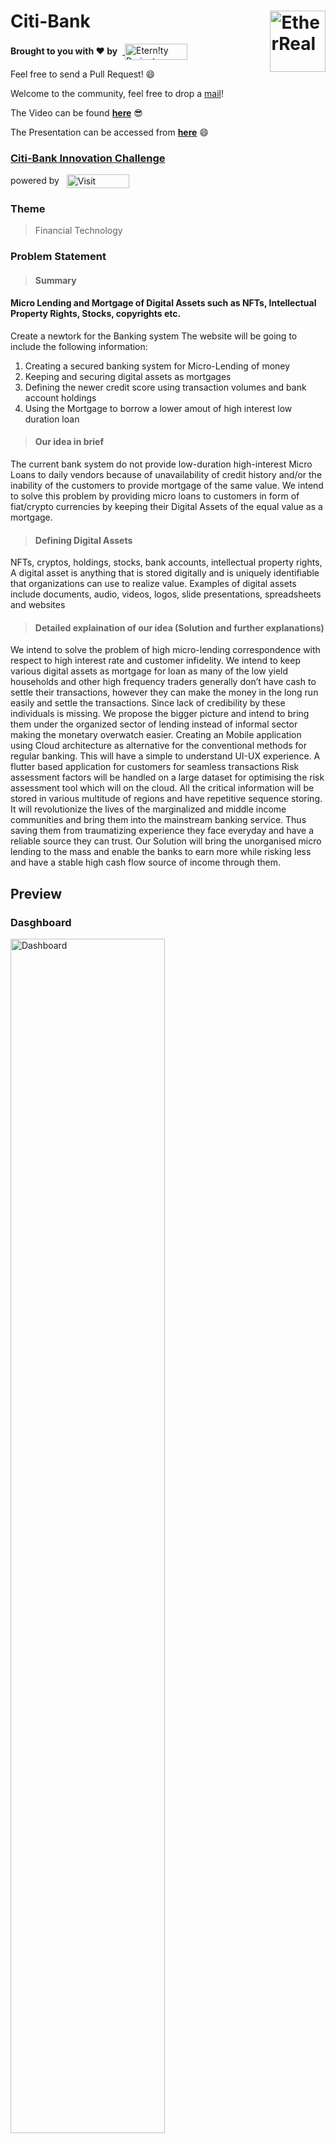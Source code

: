 # Citi-Bank <a href="https://github.com/EternityProjects-real/Citi-Bank"> <img align="right" align="center" src="https://cdn.discordapp.com/attachments/844331647259508749/848097154685468682/unknown.png" alt="EtherReal" height="97.35" width="88.64" />
</a>

**Brought to you with :heart: by** &nbsp;<a href="https://github.com/EternityProjects-real">
    <img align="center" src="https://cdn.discordapp.com/attachments/844331647259508749/848345791353061386/Eternity_logo.png" alt="Etern!ty Projects" width="100" height="25.8064516129" />
</a>

Feel free to send a Pull Request! 😄

Welcome to the community, feel free to drop a [mail](mailto:eternityprojects.real@gmail.com)!

<!-- ## Contents
 -->
<!-- Our Website can be found [**here**]() 😎 -->

The Video can be found [**here**](https://drive.google.com/drive/folders/17OgDTfz0v7JNJcObxS1UheBk9jjC4LE4) 😎

The Presentation can be accessed from [**here**](https://he-s3.s3.amazonaws.com/media/sprint/citi-hackathon-2021/team/1364049/f8300d8citi_hackathon___idea_phase_templatef1069ac__1_.pptx) 😄

### [Citi-Bank Innovation Challenge](https://citi-digital-innovation-challenge.hackerearth.com/challenges/hackathon/citi-hackathon-2021/custom-tab/resource-center/#Resource%20Center)


<!-- <a href="http://cicada3301reinvented.mstc.daiict.ac.in/">
    <img src="https://i.imgur.com/IsdFjcR.png" alt="Visit Cicada 3301" />
</a>
&nbsp;&nbsp;&nbsp;&nbsp; -->
powered by &nbsp; <a href="https://citi-digital-innovation-challenge.hackerearth.com/challenges/hackathon/citi-hackathon-2021/dashboard/8231e7a/submission/published/demos/">
    <img align="center" src="https://static-fastly.hackerearth.com/static/hackerearth/images/logo/HE_logo_white.png" alt="Visit HackerEarth" width="100" height="21.7770034843" />
</a>

### Theme 

> Financial Technology

### Problem Statement

> #### **Summary**
    
#### Micro Lending and Mortgage of Digital Assets such as NFTs, Intellectual Property Rights, Stocks, copyrights etc.
 
 Create a newtork for the Banking system
 The website will be going to include the following information: 
 1) Creating a secured banking system for Micro-Lending of money 
 2) Keeping and securing digital assets as mortgages 
 3) Defining the newer credit score using transaction volumes and bank account holdings
 4) Using the Mortgage to borrow a lower amout of high interest low duration loan

> #### **Our idea in brief**

The current bank system do not provide low-duration high-interest Micro Loans to daily vendors because of unavailability of credit history and/or the inability of the customers to provide mortgage of the same value. We intend to solve this problem by providing micro loans to customers in form of fiat/crypto currencies by keeping their Digital Assets of the equal value as a mortgage.

> #### **Defining Digital Assets**

NFTs, cryptos, holdings, stocks, bank accounts, intellectual property rights,
A digital asset is anything that is stored digitally and is uniquely identifiable that organizations can use to realize value. Examples of digital assets include documents, audio, videos, logos, slide presentations, spreadsheets and websites    


> #### **Detailed explaination of our idea** (Solution and further explanations)
 
We intend to solve the problem of high micro-lending correspondence with respect to high interest rate and customer infidelity. We intend to keep various digital assets as mortgage for loan as many of the low yield households and other high frequency traders generally don’t have cash to settle their transactions, however they can make the money in the long run easily and settle the transactions. Since lack of credibility by these individuals is missing. We propose the bigger picture and intend to bring them under the organized sector of lending instead of informal sector making the monetary overwatch easier. Creating an Mobile application using Cloud architecture as alternative for the conventional methods for regular banking. This will have a simple to understand UI-UX experience. A flutter based application for customers for seamless transactions Risk assessment factors will be handled on a large dataset for optimising the risk assessment tool which will on the cloud. All the critical information will be stored in various multitude of regions and have repetitive sequence storing. It will revolutionize the lives of the marginalized and middle income communities and bring them into the mainstream banking service. Thus saving them from traumatizing experience they face everyday and have a reliable source they can trust. Our Solution will bring the unorganised micro lending to the mass and enable the banks to earn more while risking less and have a stable high cash flow source of income through them.


<!-- 
4) Plot a graph for the Deceased person

    * Upload data given to database 
    * Create an API which includes the data points “patient id, reported on, age estimate, gender, state, status”. 
    * Through the API, plot a graph for the Deceased person. 
    * Also, include the filter of State, Gender, Age Groups and Date Range. 
    * Give the download button, to download the graph in pdf format. 
    * Give the text bar where the user can enter the mailing address and can also send the graph pdf on click. 
     -->
## Preview

### Dasghboard

<img src="https://i.imgur.com/8UYRUxi.png" alt="Dashboard" width="70%" />

### Dashboard (Light-Theme)

<img src="https://i.imgur.com/Vl2lGQ1.png" alt="Dashboard_light" width="70%"/>

### Merchant Transaction

<img src="https://i.imgur.com/JZkgAaH.png" alt="Sign-up Page" width="70%"/>


## Contributing

Feel free to open an issue (or even better, send a Pull Request) for making it even better. Contributions are always welcomed!! 😄

Note that a PR needs to reach a certain level of engagement before it gets merged. This criteria is kept to maintain the quality of this list. The current list of open PRs can be found [**here**](https://github.com/EternityProjects-real/)

As this project is community-driven, it'd be really helpful if you write about your PR and the changes you have done. This would help in merging it faster. 😇





<!-- ### Hosted on 

<a href="https://aws.amazon.com/">
    <img src="https://i.imgur.com/08Ldxtk.png" alt="Visit AWS" />
</a>
Hosted on AWS by [Amazon](https://aws.amazon.com/) -->

## License

[![CC0](http://mirrors.creativecommons.org/presskit/buttons/88x31/svg/cc-zero.svg)](https://creativecommons.org/publicdomain/zero/1.0/)
&nbsp;&nbsp;<a href="https://github.com/EternityProjects-real/"> <img src="https://cdn.discordapp.com/attachments/844331647259508749/848096913785225236/unknown.png" alt="Etern!ty Projects" width="88" height="31"/>
</a>

To the extent possible under law, [Etern!ty](https://github.com/EternityProjects-real/) has waived all copyright and related or neighboring rights to this work except for the artworks being used.
Etern!ty and EtherReal logo are intended to copyright under EternityProjects-Real supervised by the law.
